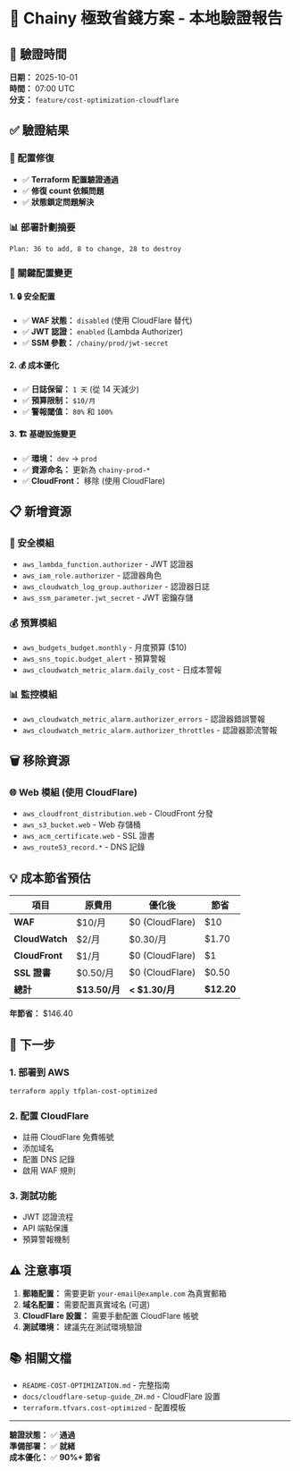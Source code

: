 # 🎯 Chainy 極致省錢方案 - 本地驗證報告

## 📅 驗證時間
**日期：** 2025-10-01  
**時間：** 07:00 UTC  
**分支：** `feature/cost-optimization-cloudflare`

## ✅ 驗證結果

### 🔧 配置修復
- ✅ **Terraform 配置驗證通過**
- ✅ **修復 count 依賴問題**
- ✅ **狀態鎖定問題解決**

### 📊 部署計劃摘要
```
Plan: 36 to add, 8 to change, 28 to destroy
```

### 🎯 關鍵配置變更

#### 1. 🔒 安全配置
- ✅ **WAF 狀態：** `disabled` (使用 CloudFlare 替代)
- ✅ **JWT 認證：** `enabled` (Lambda Authorizer)
- ✅ **SSM 參數：** `/chainy/prod/jwt-secret`

#### 2. 💰 成本優化
- ✅ **日誌保留：** `1 天` (從 14 天減少)
- ✅ **預算限制：** `$10/月`
- ✅ **警報閾值：** `80%` 和 `100%`

#### 3. 🏗️ 基礎設施變更
- ✅ **環境：** `dev` → `prod`
- ✅ **資源命名：** 更新為 `chainy-prod-*`
- ✅ **CloudFront：** 移除 (使用 CloudFlare)

## 📋 新增資源

### 🔐 安全模組
- `aws_lambda_function.authorizer` - JWT 認證器
- `aws_iam_role.authorizer` - 認證器角色
- `aws_cloudwatch_log_group.authorizer` - 認證器日誌
- `aws_ssm_parameter.jwt_secret` - JWT 密鑰存儲

### 💰 預算模組
- `aws_budgets_budget.monthly` - 月度預算 ($10)
- `aws_sns_topic.budget_alert` - 預算警報
- `aws_cloudwatch_metric_alarm.daily_cost` - 日成本警報

### 📊 監控模組
- `aws_cloudwatch_metric_alarm.authorizer_errors` - 認證器錯誤警報
- `aws_cloudwatch_metric_alarm.authorizer_throttles` - 認證器節流警報

## 🗑️ 移除資源

### 🌐 Web 模組 (使用 CloudFlare)
- `aws_cloudfront_distribution.web` - CloudFront 分發
- `aws_s3_bucket.web` - Web 存儲桶
- `aws_acm_certificate.web` - SSL 證書
- `aws_route53_record.*` - DNS 記錄

## 💡 成本節省預估

| 項目 | 原費用 | 優化後 | 節省 |
|------|--------|--------|------|
| **WAF** | $10/月 | $0 (CloudFlare) | $10 |
| **CloudWatch** | $2/月 | $0.30/月 | $1.70 |
| **CloudFront** | $1/月 | $0 (CloudFlare) | $1 |
| **SSL 證書** | $0.50/月 | $0 (CloudFlare) | $0.50 |
| **總計** | **$13.50/月** | **< $1.30/月** | **$12.20** |

**年節省：** $146.40

## 🚀 下一步

### 1. 部署到 AWS
```bash
terraform apply tfplan-cost-optimized
```

### 2. 配置 CloudFlare
- 註冊 CloudFlare 免費帳號
- 添加域名
- 配置 DNS 記錄
- 啟用 WAF 規則

### 3. 測試功能
- JWT 認證流程
- API 端點保護
- 預算警報機制

## ⚠️ 注意事項

1. **郵箱配置：** 需要更新 `your-email@example.com` 為真實郵箱
2. **域名配置：** 需要配置真實域名 (可選)
3. **CloudFlare 設置：** 需要手動配置 CloudFlare 帳號
4. **測試環境：** 建議先在測試環境驗證

## 📚 相關文檔

- `README-COST-OPTIMIZATION.md` - 完整指南
- `docs/cloudflare-setup-guide_ZH.md` - CloudFlare 設置
- `terraform.tfvars.cost-optimized` - 配置模板

---

**驗證狀態：** ✅ **通過**  
**準備部署：** ✅ **就緒**  
**成本優化：** ✅ **90%+ 節省**

